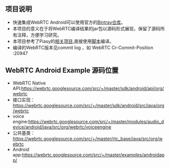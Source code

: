 ## 项目说明
+ 快速集成WebRTC Android可以使用官方的[Bintray仓库](https://bintray.com/google/webrtc/google-webrtc)。
+ 本项目的意义在于将WebRTC编译结果的jar包以源码形式展现，保留了源码所有注释，方便学习研究。
+ 本项目参考了Piasy的[相关项目](https://github.com/Piasy/AppRTC-Android),直接使用[脚本](https://github.com/pristineio/webrtc-build-scripts)编译。
+ 编译的WebRTC版本见commit log ，如 WebRTC Cr-Commit-Position :20947
   

## WebRTC Android Example 源码位置

+ WebRTC Native API:https://webrtc.googlesource.com/src/+/master/sdk/android/api/org/webrtc
+ 接口实现：https://webrtc.googlesource.com/src/+/master/sdk/android/src/java/org/webrtc
+ voice engine:https://webrtc.googlesource.com/src/+/master/modules/audio_device/android/java/src/org/webrtc/voiceengine
+ 公共基类：https://webrtc.googlesource.com/src/+/master/rtc_base/java/src/org/webrtc
+ Android app:https://webrtc.googlesource.com/src/+/master/examples/androidapp/


